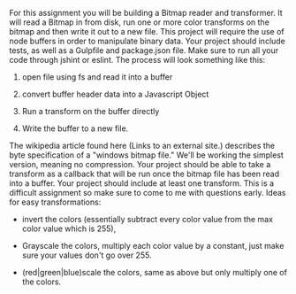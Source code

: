  For this assignment you will be building a Bitmap reader and transformer. It will read a Bitmap in from disk, run one or more color transforms on the bitmap and then write it out to a new file. This project will require the use of node buffers in order to manipulate binary data. Your project should include tests, as well as a Gulpfile and package.json file. Make sure to run all your code through jshint or eslint. The process will look something like this:
1. open file using fs and read it into a buffer

2. convert buffer header data into a Javascript Object

3. Run a transform on the buffer directly

4. Write the buffer to a new file. 

The wikipedia article found here (Links to an external site.) describes the byte specification of a "windows bitmap file." We'll be working the simplest version, meaning no compression. Your project should be able to take a transform as a callback that will be run once the bitmap file has been read into a buffer. Your project should include at least one transform. This is a difficult assignment so make sure to come to me with questions early. Ideas for easy transformations:

* invert the colors (essentially subtract every color value from the max color value which is 255),

* Grayscale the colors, multiply each color value by a constant, just make sure your values don't go over 255.

* (red|green|blue)scale the colors, same as above but only multiply one of the colors.
